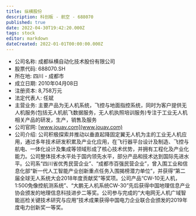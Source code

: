 ```yaml
---
title: 纵横股份
description: 科创板 - 航空 - 688070
published: true
date: 2022-04-30T19:42:20.000Z
tags: stock
editor: markdown
dateCreated: 2022-01-01T00:00:00.000Z
---
```


- 公司名称: 成都纵横自动化技术股份有限公司
- 股票代码: 688070.SH
- 所在地: 四川 - 成都市
- 成立日期: 2010年04月08日
- 注册资本: 8,758万元
- 法定代表人: 任斌
- 主营业务: 主要产品为无人机系统，飞控与地面指控系统，同时为客户提供无人机服务(包括无人机航飞数据服务，无人机执照培训服务)专注于工业无人机相关产品的研发，生产，销售及服务
- 公司官网: [www.jouav.com](www.jouav.com)
- 公司介绍: 公司积极探索并推动以垂直起降固定翼无人机为主的工业无人机应用，通过多年技术研发积累及产业化应用，在飞行器平台设计及制造、飞控与航电、一体化设计及集成等领域形成了核心技术优势，并拥有工程化及产业化能力。公司整体技术水平处于国内领先水平，部分产品和技术达到国际先进水平。公司系“四川省优秀民营企业”、“成都市百强民营企业”，曾入围工业和信息化部“新一代人工智能产业创新重点任务入围揭榜潜力单位”，并获得“第二届全球无人系统大会2018年度贡献奖”等奖项。公司产品“CW-10无人机，1:500免像控航测系统”、“大鹏无人机系统CW-30”先后获得中国地理信息产业协会颁发的地理信息科技进步二等奖。公司参与完成的“大电网无人机广域智能巡检关键技术研究与应用”技术成果获得中国电力企业联合会颁发的2019年度电力创新奖一等奖。


